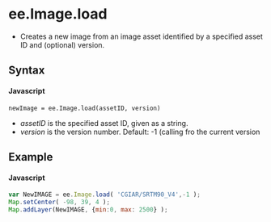 # ee.Image.load
- Creates a new image from an image asset identified by a specified asset ID and (optional) version.

## Syntax

#### Javascript
```
newImage = ee.Image.load(assetID, version)
```

- *assetID* is the specified asset ID, given as a string.
- *version* is the version number. Default: -1 (calling fro the current version


## Example

#### Javascript
```javascript
var NewIMAGE = ee.Image.load( 'CGIAR/SRTM90_V4',-1 );
Map.setCenter( -98, 39, 4 );
Map.addLayer(NewIMAGE, {min:0, max: 2500} );
```
